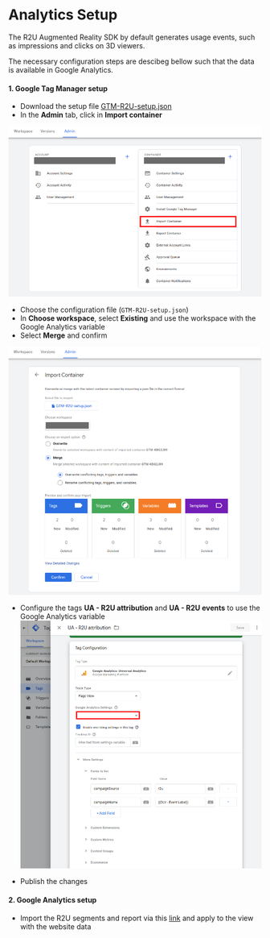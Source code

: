 # Analytics Setup

The R2U Augmented Reality SDK by default generates usage events, such as impressions and clicks on 3D viewers.

The necessary configuration steps are descibeg bellow such that the data is available in Google Analytics.

#### 1. Google Tag Manager setup

- Download the setup file <a download href="https://raw.githubusercontent.com/r2u-io/documentation/master/gtm_setup/files/GTM-R2U-setup.json">GTM-R2U-setup.json</a>
- In the **Admin** tab, click in **Import container**

![](files/GTM-setup-screen-01.png?raw=true 'Import container')

- Choose the configuration file (`GTM-R2U-setup.json`)
- In **Choose workspace**, select **Existing** and use the workspace with the Google Analytics variable
- Select **Merge** and confirm

![](files/GTM-setup-screen-02.png?raw=true 'Import setup file')

- Configure the tags **UA - R2U attribution** and **UA - R2U events** to use the Google Analytics variable
  ![](files/GTM-setup-screen-03.png?raw=true 'Setup tags')

- Publish the changes

#### 2. Google Analytics setup

- Import the R2U segments and report via this [link](https://analytics.google.com/analytics/web/template?uid=-iO7xmcvTmazO7zlecWHIA) and apply to the view with the website data

